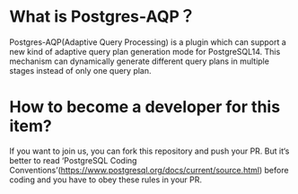 # What is Postgres-AQP？
Postgres-AQP(Adaptive Query Processing) is a plugin which can support a new kind of adaptive query plan generation mode for PostgreSQL14.
This mechanism can dynamically generate different query plans in multiple stages instead of only one query plan.

# How to become a developer for this item?
If you want to join us, you can fork this repository and push your PR.
But it‘s better to read ‘PostgreSQL Coding Conventions’(https://www.postgresql.org/docs/current/source.html) before coding and you have to obey these rules in your PR.
